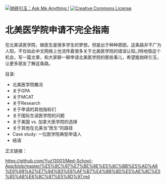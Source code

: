 [![抛砖引玉：Ask Me Anything !](https://img.shields.io/badge/Ask%20me-anything-1abc9c.svg)](https://GitHub.com/Naereen/ama) <a rel="license" href="http://creativecommons.org/licenses/by-nc-nd/4.0/"><img alt="Creative Commons License" style="border-width:0" src="https://i.creativecommons.org/l/by-nc-nd/4.0/88x31.png" /></a>

# 北美医学院申请不完全指南



在北美读医学院，做医生是很多学生的梦想。但是出于种种原因，这条路并不广为人知，不仅如此中文网络上也流传着很多关于北美医学院的错误认知。]特地借这个机会，写一篇文章，和大家聊一聊申请北美医学院的那些事儿，希望能抛砖引玉，让更多朋友了解这条路。



目录:

- 北美医学院概况
- 关于GPA
- 关于MCAT
- 关于Research
- 关于申请的其他指标们
- 关于国际生读医学院的问题
- 关于美国 vs. 加拿大医学院的选择
- 关于其他在北美当“医生“的路径
- Case study: 一位医学院典型申请人
- 结语



正文链接：

https://github.com/Yuz13001/Med-School-App/blob/master/%E5%8C%97%E7%BE%8E%E5%8C%BB%E5%AD%A6%E9%99%A2%E7%94%B3%E8%AF%B7%E4%B8%8D%E5%AE%8C%E5%85%A8%E6%8C%87%E5%8D%97.md

